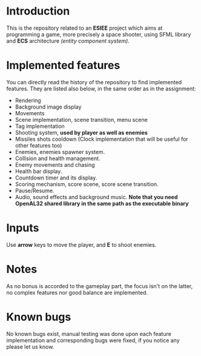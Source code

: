 # Introduction
This is the repository related to an **ESIEE** project which aims at programming a game, more precisely a space shooter, using SFML library and **ECS** architecture *(entity component system)*.
# Implemented features
You can directly read the history of the repository to find implemented features. They are listed also below, in the same order as in the assignment:
* Rendering
* Background image display
* Movements
* Scene implementation, scene transition, menu scene
* Tag implementation
* Shooting system, **used by player as well as enemies**
* Missiles shots cooldown (Clock implementation that will be useful for other features too)
* Enemies, enemies spawner system.
* Collision and health management.
* Enemy movements and chasing
* Health bar display.
* Countdown timer and its display.
* Scoring mechanism, score scene, score scene transition.
* Pause/Resume.
* Audio, sound effects and background music. **Note that you need OpenAL32 shared library in the same path as the executable binary**
# Inputs
Use **arrow** keys to move the player, and **E** to shoot enemies.

# Notes
As no bonus is accorded to the gameplay part, the focus isn't on the latter, no complex features nor good balance are implemented.
# Known bugs
No known bugs exist, manual testing was done upon each feature implementation and corresponding bugs were fixed, if you notice any please let us know.
